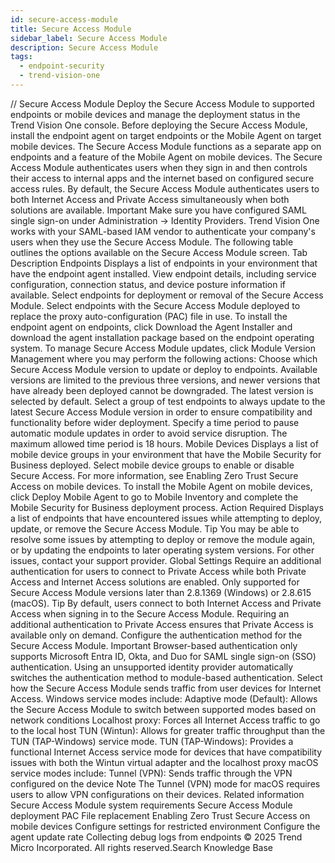 ```yaml
---
id: secure-access-module
title: Secure Access Module
sidebar_label: Secure Access Module
description: Secure Access Module
tags:
  - endpoint-security
  - trend-vision-one
---
```


/*<![CDATA[*/ $('#title').html($('meta[name=map-description]').attr('content')); /*]]>*/ Secure Access Module Deploy the Secure Access Module to supported endpoints or mobile devices and manage the deployment status in the Trend Vision One console. Before deploying the Secure Access Module, install the endpoint agent on target endpoints or the Mobile Agent on target mobile devices. The Secure Access Module functions as a separate app on endpoints and a feature of the Mobile Agent on mobile devices. The Secure Access Module authenticates users when they sign in and then controls their access to internal apps and the internet based on configured secure access rules. By default, the Secure Access Module authenticates users to both Internet Access and Private Access simultaneously when both solutions are available. Important Make sure you have configured SAML single sign-on under Administration → Identity Providers. Trend Vision One works with your SAML-based IAM vendor to authenticate your company's users when they use the Secure Access Module. The following table outlines the options available on the Secure Access Module screen. Tab Description Endpoints Displays a list of endpoints in your environment that have the endpoint agent installed. View endpoint details, including service configuration, connection status, and device posture information if available. Select endpoints for deployment or removal of the Secure Access Module. Select endpoints with the Secure Access Module deployed to replace the proxy auto-configuration (PAC) file in use. To install the endpoint agent on endpoints, click Download the Agent Installer and download the agent installation package based on the endpoint operating system. To manage Secure Access Module updates, click Module Version Management where you may perform the following actions: Choose which Secure Access Module version to update or deploy to endpoints. Available versions are limited to the previous three versions, and newer versions that have already been deployed cannot be downgraded. The latest version is selected by default. Select a group of test endpoints to always update to the latest Secure Access Module version in order to ensure compatibility and functionality before wider deployment. Specify a time period to pause automatic module updates in order to avoid service disruption. The maximum allowed time period is 18 hours. Mobile Devices Displays a list of mobile device groups in your environment that have the Mobile Security for Business deployed. Select mobile device groups to enable or disable Secure Access. For more information, see Enabling Zero Trust Secure Access on mobile devices. To install the Mobile Agent on mobile devices, click Deploy Mobile Agent to go to Mobile Inventory and complete the Mobile Security for Business deployment process. Action Required Displays a list of endpoints that have encountered issues while attempting to deploy, update, or remove the Secure Access Module. Tip You may be able to resolve some issues by attempting to deploy or remove the module again, or by updating the endpoints to later operating system versions. For other issues, contact your support provider. Global Settings Require an additional authentication for users to connect to Private Access while both Private Access and Internet Access solutions are enabled. Only supported for Secure Access Module versions later than 2.8.1369 (Windows) or 2.8.615 (macOS). Tip By default, users connect to both Internet Access and Private Access when signing in to the Secure Access Module. Requiring an additional authentication to Private Access ensures that Private Access is available only on demand. Configure the authentication method for the Secure Access Module. Important Browser-based authentication only supports Microsoft Entra ID, Okta, and Duo for SAML single sign-on (SSO) authentication. Using an unsupported identity provider automatically switches the authentication method to module-based authentication. Select how the Secure Access Module sends traffic from user devices for Internet Access. Windows service modes include: Adaptive mode (Default): Allows the Secure Access Module to switch between supported modes based on network conditions Localhost proxy: Forces all Internet Access traffic to go to the local host TUN (Wintun): Allows for greater traffic throughput than the TUN (TAP-Windows) service mode. TUN (TAP-Windows): Provides a functional Internet Access service mode for devices that have compatibility issues with both the Wintun virtual adapter and the localhost proxy macOS service modes include: Tunnel (VPN): Sends traffic through the VPN configured on the device Note The Tunnel (VPN) mode for macOS requires users to allow VPN configurations on their devices. Related information Secure Access Module system requirements Secure Access Module deployment PAC File replacement Enabling Zero Trust Secure Access on mobile devices Configure settings for restricted environment Configure the agent update rate Collecting debug logs from endpoints © 2025 Trend Micro Incorporated. All rights reserved.Search Knowledge Base